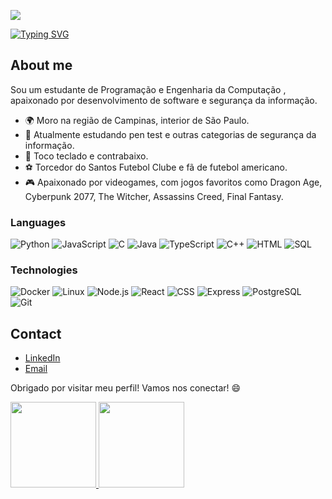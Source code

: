 [![](profile.gif)](https://www.seuwebsite.com)

[![Typing SVG](https://readme-typing-svg.demolab.com?font=Fira+Code&size=34&pause=1000&color=247FA7&random=false&width=435&lines=Ol%C3%A1!+Sou+o+Marco%2C;dev+full+stack+e;formando+em;Eng.+da+Computa%C3%A7%C3%A3o)](https://git.io/typing-svg)

## About me

Sou um estudante de Programação e Engenharia da Computação , apaixonado por desenvolvimento de software e segurança da informação.

- 🌍 Moro na região de Campinas, interior de São Paulo.
- 💼 Atualmente estudando pen test e outras categorias de segurança da informação.
- 🎹 Toco teclado e contrabaixo.
- ⚽ Torcedor do Santos Futebol Clube e fã de futebol americano.
- 🎮 Apaixonado por videogames, com jogos favoritos como Dragon Age, Cyberpunk 2077, The Witcher, Assassins Creed, Final Fantasy.

### Languages

![Python](https://img.shields.io/badge/-Python-000?&logo=Python)
![JavaScript](https://img.shields.io/badge/-JavaScript-000?&logo=JavaScript)
![C](https://img.shields.io/badge/-C-000?&logo=C)
![Java](https://img.shields.io/badge/-Java-000?&logo=Java&logoColor=007396)
![TypeScript](https://img.shields.io/badge/-TypeScript-000?&logo=TypeScript)
![C++](https://img.shields.io/badge/-C++-000?&logo=c%2b%2b&logoColor=00599C)
![HTML](https://img.shields.io/badge/-HTML-000?&logo=HTML5)
![SQL](https://img.shields.io/badge/-SQL-000?&logo=MySQL)

### Technologies

![Docker](https://img.shields.io/badge/-Docker-000?&logo=Docker)
![Linux](https://img.shields.io/badge/-Linux-000?&logo=Linux)
![Node.js](https://img.shields.io/badge/-Node.js-000?&logo=node.js)
![React](https://img.shields.io/badge/-React-000?&logo=React)
![CSS](https://img.shields.io/badge/-CSS-000?&logo=CSS3)
![Express](https://img.shields.io/badge/-Express-000?&logo=express)
![PostgreSQL](https://img.shields.io/badge/-PostgreSQL-000?&logo=postgresql)
![Git](https://img.shields.io/badge/-Git-000?&logo=Git)
<!--
## Projects

### API ToDo List (https://github.com/marcopezzote/task-management-api)
Lista de tarefas com funcionalidades para auxiliar pessoas com TDAH.

### [Nome do Projeto 2](https://github.com/seuusuario/projeto2)
Descrição breve do projeto 2.

### [Nome do Projeto 3](https://github.com/seuusuario/projeto3)
Descrição breve do projeto 3. -->

## Contact

- [LinkedIn](https://www.linkedin.com/in/marcopezzote)
- [Email](mailto:pezzote@gmail.com)


Obrigado por visitar meu perfil! Vamos nos conectar! 😄

<a href="https://github.com/marcopezzote">
  <img height="137px" src="https://github-readme-stats.vercel.app/api?username=marcopezzote&hide_title=true&hide_border=true&show_icons=true&include_all_commits=true&count_private=true&line_height=21&text_color=000&icon_color=000&bg_color=0,ea6161,ffc64d,fffc4d,52fa5a&theme=graywhite" />
  <img height="137px" src="https://github-readme-stats.vercel.app/api/top-langs/?username=marcopezzote&hide=html&hide_title=true&hide_border=true&layout=compact&langs_count=6&exclude_repo=comp426,Redventures-Movie-Quotes&text_color=000&icon_color=fff&bg_color=0,52fa5a,4dfcff,c64dff&theme=graywhite" />
</a>

